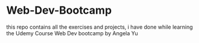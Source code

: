 # Web-Dev-Bootcamp
this repo contains all the exercises and projects, i have done while learning the Udemy Course Web Dev bootcamp by Angela Yu
